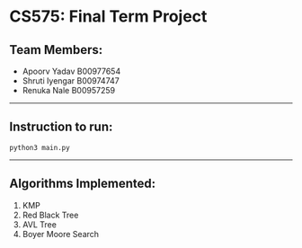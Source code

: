 # CS575: Final Term Project
## Team Members:
- Apoorv Yadav   B00977654
- Shruti Iyengar B00974747
- Renuka Nale    B00957259

-----------------------------------------------------------------------
## Instruction to run:
```
python3 main.py
```
-----------------------------------------------------------------------
## Algorithms Implemented:
1. KMP 
2. Red Black Tree
3. AVL Tree
4. Boyer Moore Search




